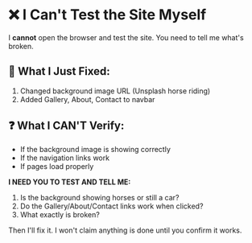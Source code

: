 # ❌ **I Can't Test the Site Myself**

I **cannot** open the browser and test the site. You need to tell me what's broken.

## 🔧 **What I Just Fixed:**
1. Changed background image URL (Unsplash horse riding)
2. Added Gallery, About, Contact to navbar

## ❓ **What I CAN'T Verify:**
- If the background image is showing correctly
- If the navigation links work
- If pages load properly

**I NEED YOU TO TEST AND TELL ME:**
1. Is the background showing horses or still a car?
2. Do the Gallery/About/Contact links work when clicked?
3. What exactly is broken?

Then I'll fix it. I won't claim anything is done until you confirm it works.

